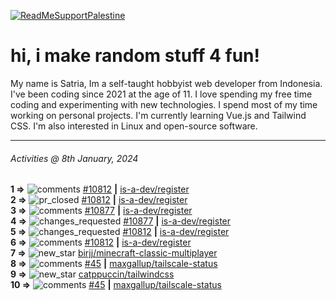 [![ReadMeSupportPalestine](https://github.com/Safouene1/support-palestine-banner/blob/master/banner-support.svg)](https://github.com/Safouene1/support-palestine-banner)
# hi, i make random stuff 4 fun!

My name is Satria, Im a self-taught hobbyist web developer from Indonesia. I've been coding since 2021 at the age of 11. I love spending my free time coding and experimenting with new technologies. I spend most of my time working on personal projects. I'm currently learning Vue.js and Tailwind CSS. I'm also interested in Linux and open-source software.

---

<!--RECENT_ACTIVITY:last_update-->
###### Activities @ 8th January, 2024
<!--RECENT_ACTIVITY:last_update_end-->

<!--RECENT_ACTIVITY:start-->
**1 =>** ![comments](https://cdn.jsdelivr.net/gh/Readme-Workflows/Readme-Icons@main/icons/octicons/Comment.svg) [#10812](https://github.com/is-a-dev/register/pull/10812#issuecomment-1880659852) **|** [is-a-dev/register](https://github.com/is-a-dev/register)<br>
**2 =>** ![pr_closed](https://cdn.jsdelivr.net/gh/Readme-Workflows/Readme-Icons@main/icons/octicons/PullRequestClosed.svg) [#10812](https://github.com/is-a-dev/register/pull/10812) **|** [is-a-dev/register](https://github.com/is-a-dev/register)<br>
**3 =>** ![comments](https://cdn.jsdelivr.net/gh/Readme-Workflows/Readme-Icons@main/icons/octicons/Comment.svg) [#10877](https://github.com/is-a-dev/register/pull/10877#discussion_r1444345096) **|** [is-a-dev/register](https://github.com/is-a-dev/register)<br>
**4 =>** ![changes_requested](https://cdn.jsdelivr.net/gh/Readme-Workflows/Readme-Icons@main/icons/octicons/RequestedChanges.svg) [#10877](https://github.com/is-a-dev/register/pull/10877#pullrequestreview-1808498424) **|** [is-a-dev/register](https://github.com/is-a-dev/register)<br>
**5 =>** ![changes_requested](https://cdn.jsdelivr.net/gh/Readme-Workflows/Readme-Icons@main/icons/octicons/RequestedChanges.svg) [#10812](https://github.com/is-a-dev/register/pull/10812#pullrequestreview-1808391486) **|** [is-a-dev/register](https://github.com/is-a-dev/register)<br>
**6 =>** ![comments](https://cdn.jsdelivr.net/gh/Readme-Workflows/Readme-Icons@main/icons/octicons/Comment.svg) [#10812](https://github.com/is-a-dev/register/pull/10812#discussion_r1444308242) **|** [is-a-dev/register](https://github.com/is-a-dev/register)<br>
**7 =>** ![new_star](https://cdn.jsdelivr.net/gh/Readme-Workflows/Readme-Icons@main/icons/octicons/StarredRepositoryYellow.svg) [birjj/minecraft-classic-multiplayer](https://github.com/birjj/minecraft-classic-multiplayer)<br>
**8 =>** ![comments](https://cdn.jsdelivr.net/gh/Readme-Workflows/Readme-Icons@main/icons/octicons/Comment.svg) [#45](https://github.com/maxgallup/tailscale-status/issues/45#issuecomment-1877204389) **|** [maxgallup/tailscale-status](https://github.com/maxgallup/tailscale-status)<br>
**9 =>** ![new_star](https://cdn.jsdelivr.net/gh/Readme-Workflows/Readme-Icons@main/icons/octicons/StarredRepositoryYellow.svg) [catppuccin/tailwindcss](https://github.com/catppuccin/tailwindcss)<br>
**10 =>** ![comments](https://cdn.jsdelivr.net/gh/Readme-Workflows/Readme-Icons@main/icons/octicons/Comment.svg) [#45](https://github.com/maxgallup/tailscale-status/issues/45#issuecomment-1876128353) **|** [maxgallup/tailscale-status](https://github.com/maxgallup/tailscale-status)<br>
<!--RECENT_ACTIVITY:end-->
